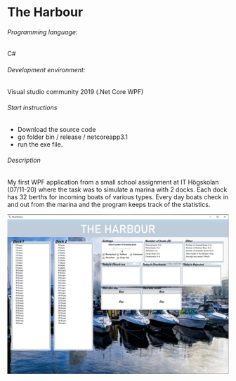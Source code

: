 # The Harbour
###### Programming language:
 C#
###### Development environment:
Visual studio community 2019 (.Net Core WPF)
###### Start instructions
* Download the source code
* go folder bin / release / netcoreapp3.1
* run the exe file.

###### Description
My first WPF application from a small school assignment at IT Högskolan (07/11-20) where the task was to simulate a marina with 2 docks. Each dock has 32 berths for incoming boats of various types. Every day boats check in and out from the marina and the program keeps track of the statistics. 

![image](../The_Harbour/Example.PNG)

